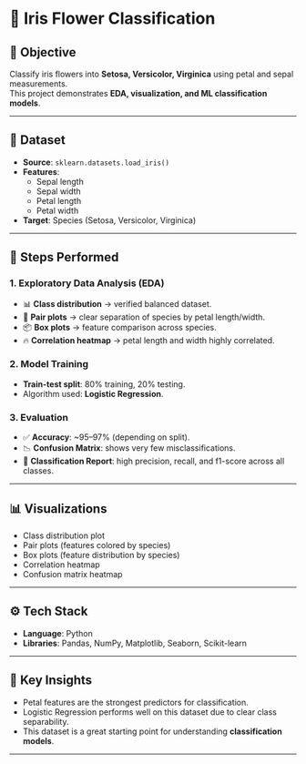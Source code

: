 # 🌸 Iris Flower Classification

## 📌 Objective
Classify iris flowers into **Setosa, Versicolor, Virginica** using petal and sepal measurements.  
This project demonstrates **EDA, visualization, and ML classification models**.

---

## 📂 Dataset
- **Source**: `sklearn.datasets.load_iris()`  
- **Features**:  
  - Sepal length  
  - Sepal width  
  - Petal length  
  - Petal width  
- **Target**: Species (Setosa, Versicolor, Virginica)  

---

## 🧪 Steps Performed

### 1. Exploratory Data Analysis (EDA)
- 📊 **Class distribution** → verified balanced dataset.  
- 🔎 **Pair plots** → clear separation of species by petal length/width.  
- 📦 **Box plots** → feature comparison across species.  
- 🔥 **Correlation heatmap** → petal length and width highly correlated.  

### 2. Model Training
- **Train-test split**: 80% training, 20% testing.  
- Algorithm used: **Logistic Regression**.  

### 3. Evaluation
- ✅ **Accuracy**: ~95–97% (depending on split).  
- 📉 **Confusion Matrix**: shows very few misclassifications.  
- 📑 **Classification Report**: high precision, recall, and f1-score across all classes.  

---

## 📊 Visualizations
- Class distribution plot  
- Pair plots (features colored by species)  
- Box plots (feature distribution by species)  
- Correlation heatmap  
- Confusion matrix heatmap  

---

## ⚙️ Tech Stack
- **Language**: Python  
- **Libraries**: Pandas, NumPy, Matplotlib, Seaborn, Scikit-learn  

---

## 🚀 Key Insights
- Petal features are the strongest predictors for classification.  
- Logistic Regression performs well on this dataset due to clear class separability.  
- This dataset is a great starting point for understanding **classification models**.  

---


